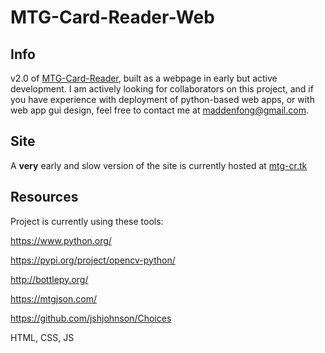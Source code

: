 # MTG-Card-Reader-Web
## Info
v2.0 of [MTG-Card-Reader](https://github.com/TrifectaIII/MTG-Card-Reader), built as a webpage in early but active development. I am actively looking for collaborators on this project, and if you have experience with deployment of python-based web apps, or with web app gui design, feel free to contact me at maddenfong@gmail.com.

## Site
A **very** early and slow version of the site is currently hosted at [mtg-cr.tk](https://www.mtg-cr.tk)

## Resources
Project is currently using these tools:

https://www.python.org/

https://pypi.org/project/opencv-python/

http://bottlepy.org/

https://mtgjson.com/

https://github.com/jshjohnson/Choices

HTML, CSS, JS
